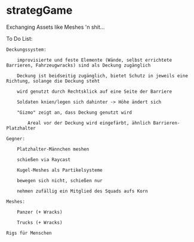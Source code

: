 # strategGame
Exchanging Assets like Meshes 'n shit...

To Do List:

	Deckungssystem: 

		improvisierte und feste Elemente (Wände, selbst errichtete Barrieren, Fahrzeugwracks) sind als Deckung zugänglich

		Deckung ist beidseitig zugänglich, bietet Schutz in jeweils eine Richtung, solange die Deckung steht

		wird genutzt durch Rechtsklick auf eine Seite der Barriere 

		Soldaten knien/legen sich dahinter -> Höhe ändert sich

		"Gizmo" zeigt an, dass Deckung genutzt wird

			Areal vor der Deckung wird eingefärbt, ähnlich Barrieren-Platzhalter

	Gegner:

		Platzhalter-Männchen meshen

		schießen via Raycast

		Kugel-Meshes als Partikelsysteme

		bewegen sich nicht, schießen nur

		nehmen zufällig ein Mitglied des Squads aufs Korn

	Meshes: 

		Panzer (+ Wracks)

		Trucks (+ Wracks)

	Rigs für Menschen
